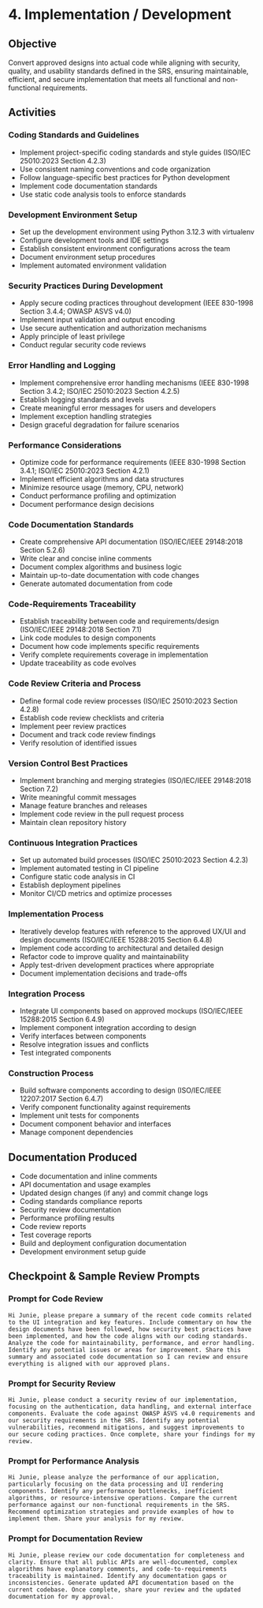 # 4. Implementation / Development

## Objective
Convert approved designs into actual code while aligning with security, quality, and usability standards defined in the SRS, ensuring maintainable, efficient, and secure implementation that meets all functional and non-functional requirements.

## Activities

### Coding Standards and Guidelines
- Implement project-specific coding standards and style guides (ISO/IEC 25010:2023 Section 4.2.3)
- Use consistent naming conventions and code organization
- Follow language-specific best practices for Python development
- Implement code documentation standards
- Use static code analysis tools to enforce standards

### Development Environment Setup
- Set up the development environment using Python 3.12.3 with virtualenv
- Configure development tools and IDE settings
- Establish consistent environment configurations across the team
- Document environment setup procedures
- Implement automated environment validation

### Security Practices During Development
- Apply secure coding practices throughout development (IEEE 830-1998 Section 3.4.4; OWASP ASVS v4.0)
- Implement input validation and output encoding
- Use secure authentication and authorization mechanisms
- Apply principle of least privilege
- Conduct regular security code reviews

### Error Handling and Logging
- Implement comprehensive error handling mechanisms (IEEE 830-1998 Section 3.4.2; ISO/IEC 25010:2023 Section 4.2.5)
- Establish logging standards and levels
- Create meaningful error messages for users and developers
- Implement exception handling strategies
- Design graceful degradation for failure scenarios

### Performance Considerations
- Optimize code for performance requirements (IEEE 830-1998 Section 3.4.1; ISO/IEC 25010:2023 Section 4.2.1)
- Implement efficient algorithms and data structures
- Minimize resource usage (memory, CPU, network)
- Conduct performance profiling and optimization
- Document performance design decisions

### Code Documentation Standards
- Create comprehensive API documentation (ISO/IEC/IEEE 29148:2018 Section 5.2.6)
- Write clear and concise inline comments
- Document complex algorithms and business logic
- Maintain up-to-date documentation with code changes
- Generate automated documentation from code

### Code-Requirements Traceability
- Establish traceability between code and requirements/design (ISO/IEC/IEEE 29148:2018 Section 7.1)
- Link code modules to design components
- Document how code implements specific requirements
- Verify complete requirements coverage in implementation
- Update traceability as code evolves

### Code Review Criteria and Process
- Define formal code review processes (ISO/IEC 25010:2023 Section 4.2.8)
- Establish code review checklists and criteria
- Implement peer review practices
- Document and track code review findings
- Verify resolution of identified issues

### Version Control Best Practices
- Implement branching and merging strategies (ISO/IEC/IEEE 29148:2018 Section 7.2)
- Write meaningful commit messages
- Manage feature branches and releases
- Implement code review in the pull request process
- Maintain clean repository history

### Continuous Integration Practices
- Set up automated build processes (ISO/IEC 25010:2023 Section 4.2.3)
- Implement automated testing in CI pipeline
- Configure static code analysis in CI
- Establish deployment pipelines
- Monitor CI/CD metrics and optimize processes

### Implementation Process
- Iteratively develop features with reference to the approved UX/UI and design documents (ISO/IEC/IEEE 15288:2015 Section 6.4.8)
- Implement code according to architectural and detailed design
- Refactor code to improve quality and maintainability
- Apply test-driven development practices where appropriate
- Document implementation decisions and trade-offs

### Integration Process
- Integrate UI components based on approved mockups (ISO/IEC/IEEE 15288:2015 Section 6.4.9)
- Implement component integration according to design
- Verify interfaces between components
- Resolve integration issues and conflicts
- Test integrated components

### Construction Process
- Build software components according to design (ISO/IEC/IEEE 12207:2017 Section 6.4.7)
- Verify component functionality against requirements
- Implement unit tests for components
- Document component behavior and interfaces
- Manage component dependencies

## Documentation Produced
- Code documentation and inline comments
- API documentation and usage examples
- Updated design changes (if any) and commit change logs
- Coding standards compliance reports
- Security review documentation
- Performance profiling results
- Code review reports
- Test coverage reports
- Build and deployment configuration documentation
- Development environment setup guide

## Checkpoint & Sample Review Prompts

### Prompt for Code Review
```
Hi Junie, please prepare a summary of the recent code commits related to the UI integration and key features. Include commentary on how the design documents have been followed, how security best practices have been implemented, and how the code aligns with our coding standards. Analyze the code for maintainability, performance, and error handling. Identify any potential issues or areas for improvement. Share this summary and associated code documentation so I can review and ensure everything is aligned with our approved plans.
```

### Prompt for Security Review
```
Hi Junie, please conduct a security review of our implementation, focusing on the authentication, data handling, and external interface components. Evaluate the code against OWASP ASVS v4.0 requirements and our security requirements in the SRS. Identify any potential vulnerabilities, recommend mitigations, and suggest improvements to our secure coding practices. Once complete, share your findings for my review.
```

### Prompt for Performance Analysis
```
Hi Junie, please analyze the performance of our application, particularly focusing on the data processing and UI rendering components. Identify any performance bottlenecks, inefficient algorithms, or resource-intensive operations. Compare the current performance against our non-functional requirements in the SRS. Recommend optimization strategies and provide examples of how to implement them. Share your analysis for my review.
```

### Prompt for Documentation Review
```
Hi Junie, please review our code documentation for completeness and clarity. Ensure that all public APIs are well-documented, complex algorithms have explanatory comments, and code-to-requirements traceability is maintained. Identify any documentation gaps or inconsistencies. Generate updated API documentation based on the current codebase. Once complete, share your review and the updated documentation for my approval.
```
